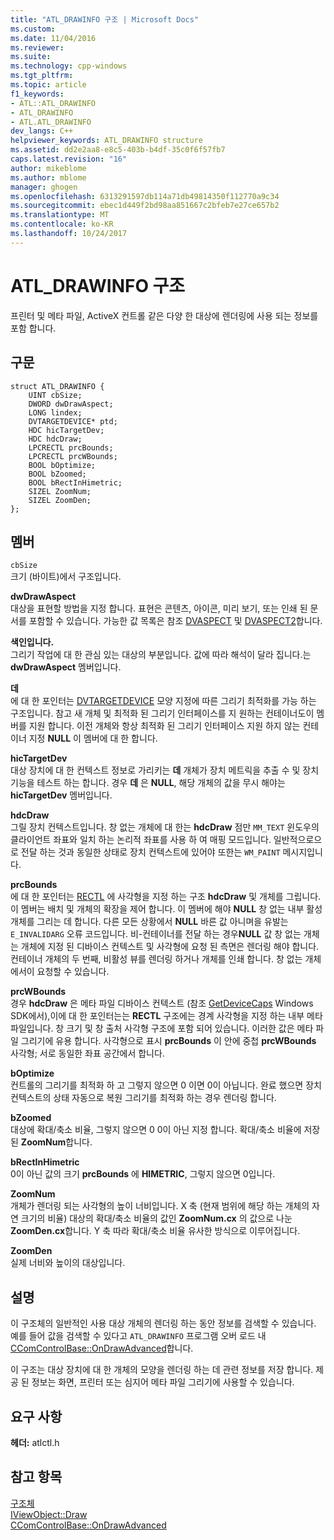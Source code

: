 ```yaml
---
title: "ATL_DRAWINFO 구조 | Microsoft Docs"
ms.custom: 
ms.date: 11/04/2016
ms.reviewer: 
ms.suite: 
ms.technology: cpp-windows
ms.tgt_pltfrm: 
ms.topic: article
f1_keywords:
- ATL::ATL_DRAWINFO
- ATL_DRAWINFO
- ATL.ATL_DRAWINFO
dev_langs: C++
helpviewer_keywords: ATL_DRAWINFO structure
ms.assetid: dd2e2aa8-e8c5-403b-b4df-35c0f6f57fb7
caps.latest.revision: "16"
author: mikeblome
ms.author: mblome
manager: ghogen
ms.openlocfilehash: 6313291597db114a71db49814350f112770a9c34
ms.sourcegitcommit: ebec1d449f2bd98aa851667c2bfeb7e27ce657b2
ms.translationtype: MT
ms.contentlocale: ko-KR
ms.lasthandoff: 10/24/2017
---
```

# <a name="atldrawinfo-structure"></a>ATL_DRAWINFO 구조
프린터 및 메타 파일, ActiveX 컨트롤 같은 다양 한 대상에 렌더링에 사용 되는 정보를 포함 합니다.  
  
## <a name="syntax"></a>구문  
  
```
struct ATL_DRAWINFO {
    UINT cbSize;
    DWORD dwDrawAspect;
    LONG lindex;
    DVTARGETDEVICE* ptd;
    HDC hicTargetDev;
    HDC hdcDraw;
    LPCRECTL prcBounds;
    LPCRECTL prcWBounds;
    BOOL bOptimize;
    BOOL bZoomed;
    BOOL bRectInHimetric;
    SIZEL ZoomNum;
    SIZEL ZoomDen;
};
```  
  
## <a name="members"></a>멤버  
 `cbSize`  
 크기 (바이트)에서 구조입니다.  
  
 **dwDrawAspect**  
 대상을 표현할 방법을 지정 합니다. 표현은 콘텐츠, 아이콘, 미리 보기, 또는 인쇄 된 문서를 포함할 수 있습니다. 가능한 값 목록은 참조 [DVASPECT](http://msdn.microsoft.com/library/windows/desktop/ms690318) 및 [DVASPECT2](http://msdn.microsoft.com/library/windows/desktop/ms688644)합니다.  
  
 **색인입니다.**  
 그리기 작업에 대 한 관심 있는 대상의 부분입니다. 값에 따라 해석이 달라 집니다.는 **dwDrawAspect** 멤버입니다.  
  
 **데**  
 에 대 한 포인터는 [DVTARGETDEVICE](http://msdn.microsoft.com/library/windows/desktop/ms686613) 모양 지정에 따른 그리기 최적화를 가능 하는 구조입니다. 참고 새 개체 및 최적화 된 그리기 인터페이스를 지 원하는 컨테이너도이 멤버를 지원 합니다. 이전 개체와 항상 최적화 된 그리기 인터페이스 지원 하지 않는 컨테이너 지정 **NULL** 이 멤버에 대 한 합니다.  
  
 **hicTargetDev**  
 대상 장치에 대 한 컨텍스트 정보로 가리키는 **데** 개체가 장치 메트릭을 추출 수 및 장치 기능을 테스트 하는 합니다. 경우 **데** 은 **NULL**, 해당 개체의 값을 무시 해야는 **hicTargetDev** 멤버입니다.  
  
 **hdcDraw**  
 그릴 장치 컨텍스트입니다. 창 없는 개체에 대 한는 **hdcDraw** 점만 `MM_TEXT` 윈도우의 클라이언트 좌표와 일치 하는 논리적 좌표를 사용 하 여 매핑 모드입니다. 일반적으로으로 전달 하는 것과 동일한 상태로 장치 컨텍스트에 있어야 또한는 `WM_PAINT` 메시지입니다.  
  
 **prcBounds**  
 에 대 한 포인터는 [RECTL](http://msdn.microsoft.com/library/windows/desktop/dd162907) 에 사각형을 지정 하는 구조 **hdcDraw** 및 개체를 그립니다. 이 멤버는 배치 및 개체의 확장을 제어 합니다. 이 멤버에 해야 **NULL** 창 없는 내부 활성 개체를 그리는 데 합니다. 다른 모든 상황에서 **NULL** 바른 값 아니며을 유발는 `E_INVALIDARG` 오류 코드입니다. 비-컨테이너를 전달 하는 경우**NULL** 값 창 없는 개체는 개체에 지정 된 디바이스 컨텍스트 및 사각형에 요청 된 측면은 렌더링 해야 합니다. 컨테이너 개체의 두 번째, 비활성 뷰를 렌더링 하거나 개체를 인쇄 합니다. 창 없는 개체에서이 요청할 수 있습니다.  
  
 **prcWBounds**  
 경우 **hdcDraw** 은 메타 파일 디바이스 컨텍스트 (참조 [GetDeviceCaps](http://msdn.microsoft.com/library/windows/desktop/dd144877) Windows SDK에서),이에 대 한 포인터는는 **RECTL** 구조에는 경계 사각형을 지정 하는 내부 메타 파일입니다. 창 크기 및 창 출처 사각형 구조에 포함 되어 있습니다. 이러한 값은 메타 파일 그리기에 유용 합니다. 사각형으로 표시 **prcBounds** 이 안에 중첩 **prcWBounds** 사각형; 서로 동일한 좌표 공간에서 합니다.  
  
 **bOptimize**  
 컨트롤의 그리기를 최적화 하 고 그렇지 않으면 0 이면 0이 아닙니다. 완료 했으면 장치 컨텍스트의 상태 자동으로 복원 그리기를 최적화 하는 경우 렌더링 합니다.  
  
 **bZoomed**  
 대상에 확대/축소 비율, 그렇지 않으면 0 0이 아닌 지정 합니다. 확대/축소 비율에 저장 된 **ZoomNum**합니다.  
  
 **bRectInHimetric**  
 0이 아닌 값의 크기 **prcBounds** 에 **HIMETRIC**, 그렇지 않으면 0입니다.  
  
 **ZoomNum**  
 개체가 렌더링 되는 사각형의 높이 너비입니다. X 축 (현재 범위에 해당 하는 개체의 자연 크기의 비율) 대상의 확대/축소 비율의 값인 **ZoomNum.cx** 의 값으로 나눈 **ZoomDen.cx**합니다. Y 축 따라 확대/축소 비율 유사한 방식으로 이루어집니다.  
  
 **ZoomDen**  
 실제 너비와 높이의 대상입니다.  
  
## <a name="remarks"></a>설명  
 이 구조체의 일반적인 사용 대상 개체의 렌더링 하는 동안 정보를 검색할 수 있습니다. 예를 들어 값을 검색할 수 있다고 `ATL_DRAWINFO` 프로그램 오버 로드 내 [CComControlBase::OnDrawAdvanced](ccomcontrolbase-class.md#ondrawadvanced)합니다.  
  
 이 구조는 대상 장치에 대 한 개체의 모양을 렌더링 하는 데 관련 정보를 저장 합니다. 제공 된 정보는 화면, 프린터 또는 심지어 메타 파일 그리기에 사용할 수 있습니다.  
  
## <a name="requirements"></a>요구 사항  
 **헤더:** atlctl.h  
  
## <a name="see-also"></a>참고 항목  
 [구조체](../../atl/reference/atl-structures.md)   
 [IViewObject::Draw](http://msdn.microsoft.com/library/windows/desktop/ms688655)   
 [CComControlBase::OnDrawAdvanced](../../atl/reference/ccomcontrolbase-class.md#ondrawadvanced)





